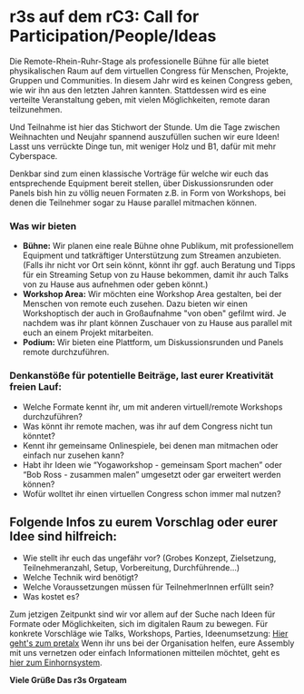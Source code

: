 # r3s auf dem rC3: Call for Participation/People/Ideas 
Die Remote-Rhein-Ruhr-Stage als professionelle Bühne für alle bietet physikalischen Raum auf dem virtuellen Congress für Menschen, Projekte, Gruppen und Communities.
In diesem Jahr wird es keinen Congress geben, wie wir ihn aus den letzten Jahren kannten. Stattdessen wird es eine verteilte Veranstaltung geben, mit vielen Möglichkeiten, remote daran teilzunehmen.

Und Teilnahme ist hier das Stichwort der Stunde. Um die Tage zwischen Weihnachten und Neujahr spannend auszufüllen suchen wir eure Ideen!
Lasst uns verrückte Dinge tun, mit weniger Holz und B1, dafür mit mehr Cyberspace. 

Denkbar sind zum einen klassische Vorträge für welche wir euch das entsprechende Equipment bereit stellen, über Diskussionsrunden oder Panels bish hin zu völlig neuen Formaten z.B. in Form von Workshops, bei denen die Teilnehmer sogar zu Hause parallel mitmachen können.

### Was wir bieten
- **Bühne:** Wir planen eine reale Bühne ohne Publikum, mit professionellem Equipment und tatkräftiger Unterstützung zum Streamen anzubieten. (Falls ihr nicht vor Ort sein könnt, könnt ihr ggf. auch Beratung und Tipps für ein Streaming Setup von zu Hause bekommen, damit ihr auch Talks von zu Hause aus aufnehmen oder geben könnt.)
- **Workshop Area:** Wir möchten eine Workshop Area gestalten, bei der Menschen von remote euch zusehen. Dazu bieten wir einen Workshoptisch der auch in Großaufnahme "von oben" gefilmt wird. Je nachdem was ihr plant können Zuschauer von zu Hause aus parallel mit euch an einem Projekt mitarbeiten.
- **Podium:** Wir bieten eine Plattform, um Diskussionsrunden und Panels remote durchzuführen.

### Denkanstöße für potentielle Beiträge, last eurer Kreativität freien Lauf:
- Welche Formate kennt ihr, um mit anderen virtuell/remote Workshops durchzuführen? 
- Was könnt ihr remote machen, was ihr auf dem Congress nicht tun könntet? 
- Kennt ihr gemeinsame Onlinespiele, bei denen man mitmachen oder einfach nur zusehen kann?
- Habt ihr Ideen wie “Yogaworkshop - gemeinsam Sport machen” oder “Bob Ross - zusammen malen” umgesetzt oder gar erweitert werden können?
- Wofür wolltet ihr einen virtuellen Congress schon immer mal nutzen?

## Folgende Infos zu eurem Vorschlag oder eurer Idee sind hilfreich:
- Wie stellt ihr euch das ungefähr vor? (Grobes Konzept, Zielsetzung, Teilnehmeranzahl, Setup, Vorbereitung, Durchführende...)
- Welche Technik wird benötigt?
- Welche Voraussetzungen müssen für TeilnehmerInnen erfüllt sein?
- Was kostet es?

Zum jetzigen Zeitpunkt sind wir vor allem auf der Suche nach Ideen für Formate oder Möglichkeiten, sich im digitalen Raum zu bewegen. Für konkrete Vorschläge wie Talks, Workshops, Parties, Ideenumsetzung: [Hier geht's zum pretalx](https://pretalx.r3s.nrw/r3s/)
Wenn ihr uns bei der Organisation helfen, eure Assembly mit uns vernetzen oder einfach Informationen mitteilen möchtet, geht es [hier zum Einhornsystem](https://einhorn.r3s.nrw).

**Viele Grüße
Das r3s Orgateam**
